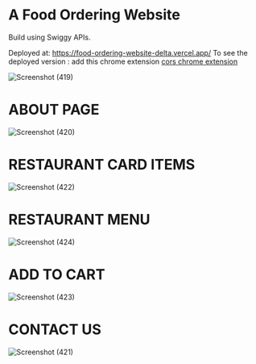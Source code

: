 # A Food Ordering Website

Build using Swiggy APIs.


Deployed at: https://food-ordering-website-delta.vercel.app/
To see the deployed version : add this chrome extension [cors chrome extension](https://chromewebstore.google.com/detail/allow-cors-access-control/lhobafahddgcelffkeicbaginigeejlf)

![Screenshot (419)](https://github.com/soniyaprasad77/Food_Ordering_Website/assets/63783532/63e00fc1-ba9a-4b2b-abab-7969c293278f)

# ABOUT PAGE

![Screenshot (420)](https://github.com/soniyaprasad77/Food_Ordering_Website/assets/63783532/c99216e5-7745-4f97-abdb-ac4a4247b350)

# RESTAURANT CARD ITEMS
![Screenshot (422)](https://github.com/soniyaprasad77/Food_Ordering_Website/assets/63783532/9729758e-b57d-4244-9b96-1a347f998d42)

# RESTAURANT MENU

![Screenshot (424)](https://github.com/soniyaprasad77/Food_Ordering_Website/assets/63783532/eafbd451-afae-430c-a75b-0dcbc4f92ae9)


# ADD TO CART
![Screenshot (423)](https://github.com/soniyaprasad77/Food_Ordering_Website/assets/63783532/6bed61a0-823a-4db3-9623-0c551e0ac7ce)


# CONTACT US
![Screenshot (421)](https://github.com/soniyaprasad77/Food_Ordering_Website/assets/63783532/0e22eade-0503-4051-9327-a867cfb712e2)
